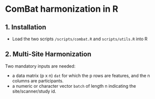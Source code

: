 # ComBat harmonization in R

## 1. Installation

- Load the two scripts `/scripts/combat.R` and `scripts/utils.R` into R

## 2. Multi-Site Harmonization

Two mandatory inputs are needed: 
- a data matrix (p x n) `dat` for which the p rows are features, and the n columns are participants. 
- a numeric or character vector `batch` of length n indicating the site/scanner/study id. 








